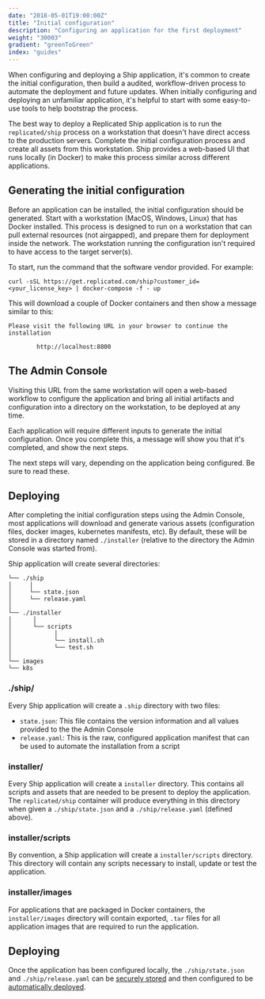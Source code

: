 ```yaml
---
date: "2018-05-01T19:00:00Z"
title: "Initial configuration"
description: "Configuring an application for the first deployment"
weight: "30003"
gradient: "greenToGreen"
index: "guides"
---
```


When configuring and deploying a Ship application, it's common to create the initial configuration, then build a audited, workflow-driven process to automate the deployment and future updates. When initially configuring and deploying an unfamiliar application, it's helpful to start with some easy-to-use tools to help bootstrap the process.

The best way to deploy a Replicated Ship application is to run the `replicated/ship` process on a workstation that doesn't have direct access to the production servers. Complete the initial configuration process and create all assets from this workstation. Ship provides a web-based UI that runs locally (in Docker) to make this process similar across different applications.

## Generating the initial configuration

Before an application can be installed, the initial configuration should be generated. Start with a workstation (MacOS, Windows, Linux) that has Docker installed. This process is designed to run on a workstation that can pull external resources (not airgapped), and prepare them for deployment inside the network. The workstation running the configuration isn't required to have access to the target server(s).

To start, run the command that the software vendor provided. For example:

```shell
curl -sSL https://get.replicated.com/ship?customer_id=<your_license_key> | docker-compose -f - up
```

This will download a couple of Docker containers and then show a message similar to this:

```shell
Please visit the following URL in your browser to continue the installation

        http://localhost:8800

```

## The Admin Console

Visiting this URL from the same workstation will open a web-based workflow to configure the application and bring all initial artifacts and configuration into a directory on the workstation, to be deployed at any time.

Each application will require different inputs to generate the initial configuration. Once you complete this, a message will show you that it's completed, and show the next steps.

The next steps will vary, depending on the application being configured. Be sure to read these.

## Deploying

After completing the initial configuration steps using the Admin Console, most applications will download and generate various assets (configuration files, docker images, kubernetes manifests, etc). By default, these will be stored in a directory named `./installer` (relative to the directory the Admin Console was started from).

Ship application will create several directories:

```
└── ./ship
│     │
│     └── state.json
│     └── release.yaml
│
└── ./installer
│      │
│      └── scripts
│            │
│            └── install.sh
│            └── test.sh
│
└── images
└── k8s
```

### ./ship/

Every Ship application will create a `.ship` directory with two files:

- `state.json`: This file contains the version information and all values provided to the the Admin Console
- `release.yaml`: This is the raw, configured application manifest that can be used to automate the installation from a script

### installer/

Every Ship application will create a `installer` directory. This contains all scripts and assets that are needed to be present to deploy the application. The `replicated/ship` container will produce everything in this directory when given a `./ship/state.json` and a `./ship/release.yaml` (defined above).

### installer/scripts

By convention, a Ship application will create a `installer/scripts` directory. This directory will contain any scripts necessary to install, update or test the application.

### installer/images

For applications that are packaged in Docker containers, the `installer/images` directory will contain exported, `.tar` files for all application images that are required to run the application.

## Deploying

Once the application has been configured locally, the `./ship/state.json` and `./ship/release.yaml` can be [securely stored](../manage-state) and then configured to be [automatically deployed](../automated-deployment).
